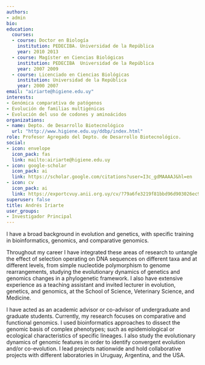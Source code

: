 ```yaml
---
authors:
- admin
bio: 
education:
  courses:
  - course: Doctor en Biología 
    institution: PEDECIBA. Universidad de la República
    year: 2010 2013
  - course: Magíster en Ciencias Biológicas
    institution: PEDECIBA  Universidad de la República
    year: 2007 2009
  - course: Licenciado en Ciencias Biológicas 
    institution: Universidad de la República
    year: 2000 2007
email: "airiarte@higiene.edu.uy"
interests:
- Genómica comparativa de patógenos
- Evolución de familias multigénicas
- Evolución del uso de codones y aminoácidos 
organizations:
- name: Depto. de Desarrollo Biotecnológico
  url: "http://www.higiene.edu.uy/ddbp/index.html"
role: Profesor Agregado del Depto. de Desarrollo Biotecnológico.
social:
- icon: envelope
  icon_pack: fas
  link: mailto:airiarte@higiene.edu.uy
- icon: google-scholar
  icon_pack: ai
  link: https://scholar.google.com/citations?user=I3c_gdMAAAAJ&hl=en
- icon: cv
  icon_pack: ai
  link: https://exportcvuy.anii.org.uy/cv/?79a6fe3219f81bbd96d903026ec95926487ecd1e066241b995f1456f4831108089e1bdc7e433c3593c545736270815528f06b6323480092606faec3b947fd2ab
superuser: false
title: Andrés Iriarte
user_groups:
- Investigador Principal
---
```


I have a broad background in evolution and genetics, with specific training in bioinformatics, genomics, and comparative genomics. 

Throughout my career I have integrated these areas of research to untangle the effect of selection operating on DNA sequences on different taxa and at different levels, from simple nucleotide polymorphism to genome rearrangements, studying the evolutionary dynamics of genetics and genomics changes in a phylogenetic framework. I also have extensive experience as a teaching assistant and invited lecturer in evolution, genetics, and genomics, at the School of Science, Veterinary Science, and Medicine. 

I have acted as an academic advisor or co-advisor of undergraduate and graduate students. Currently, my research focuses on comparative and functional genomics. I used bioinformatics approaches to dissect the genomic basis of complex phenotypes; such as epidemiological or ecological characteristics of specific lineages. I also study the evolutionary dynamics of genomic features in order to identify convergent evolution and/or co-evolution. I lead projects nationwide and hold collaborative projects with different laboratories in Uruguay, Argentina, and the USA.